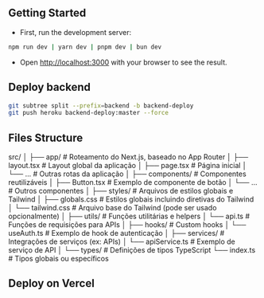 ## Getting Started
* First, run the development server:

```bash
npm run dev | yarn dev | pnpm dev | bun dev
```
* Open [http://localhost:3000](http://localhost:3000) with your browser to see the result.

## Deploy backend
```bash
git subtree split --prefix=backend -b backend-deploy
git push heroku backend-deploy:master --force
```


## Files Structure

src/
│
├── app/                 # Roteamento do Next.js, baseado no App Router
│   ├── layout.tsx       # Layout global da aplicação
│   ├── page.tsx         # Página inicial
│   └── ...              # Outras rotas da aplicação
│
├── components/          # Componentes reutilizáveis
│   ├── Button.tsx       # Exemplo de componente de botão
│   └── ...              # Outros componentes
│
├── styles/              # Arquivos de estilos globais e Tailwind
│   ├── globals.css      # Estilos globais incluindo diretivas do Tailwind
│   └── tailwind.css     # Arquivo base do Tailwind (pode ser usado opcionalmente)
│
├── utils/               # Funções utilitárias e helpers
│   └── api.ts           # Funções de requisições para APIs
│
├── hooks/               # Custom hooks
│   └── useAuth.ts       # Exemplo de hook de autenticação
│
├── services/            # Integrações de serviços (ex: APIs)
│   └── apiService.ts    # Exemplo de serviço de API
│
└── types/               # Definições de tipos TypeScript
    └── index.ts         # Tipos globais ou específicos



## Deploy on Vercel

